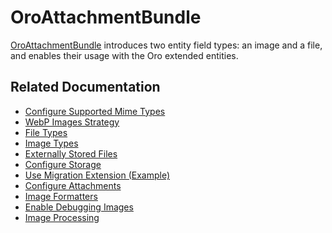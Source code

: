 <a id="bundle-docs-platform-attachment-bundle"></a>

# OroAttachmentBundle

<a href="https://github.com/oroinc/platform/tree/6.1/src/Oro/Bundle/AttachmentBundle" target="_blank">OroAttachmentBundle</a> introduces two entity field types: an image and a file, and enables their usage with the Oro extended entities.

## Related Documentation

* [Configure Supported Mime Types](attachment-bundle-config.md#bundle-docs-platform-attachment-bundle-config)
* [WebP Images Strategy](attachment-bundle-config.md#attachment-bundle-webp-strategy)
* [File Types](attachment-bundle-config.md#attachment-bundle-file-types)
* [Image Types](attachment-bundle-config.md#attachment-bundle-image-types)
* [Externally Stored Files](attachment-bundle-config.md#attachment-bundle-externally-stored-files)
* [Configure Storage](attachment-bundle-config.md#attachment-bundle-storage)
* [Use Migration Extension (Example)](attachment-bundle-config.md#attachment-bundle-migration-extension)
* [Configure Attachments](../../../backend/entities/attachments.md#backend-entity-attachments)
* [Image Formatters](attachment-bundle-config.md#attachment-bundle-image-formatters)
* [Enable Debugging Images](attachment-bundle-config.md#attachment-bundle-debug-img)
* [Image Processing](attachment-bundle-config.md#attachment-image-processing)

<!-- Frontend -->
